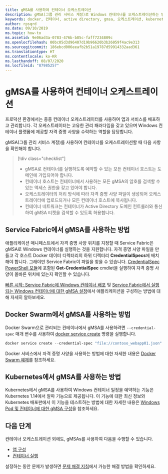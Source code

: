 ```yaml
---
title: gMSA를 사용하여 컨테이너 오케스트레이션
description: gMSA(그룹 관리 서비스 계정)로 Windows 컨테이너를 오케스트레이션하는 방법을 설명합니다.
keywords: docker, 컨테이너, active directory, gmsa, 오케스트레이션, kubernetes, 그룹 관리 서비스 계정, 그룹관리서비스 계정
author: rpsqrd
ms.date: 09/10/2019
ms.topic: how-to
ms.assetid: 9e06ad3a-0783-476b-b85c-faff7234809c
ms.openlocfilehash: 00bc05d3d96407d19b96620b3b26059f4ac9e313
ms.sourcegitcommit: 186ebcd006eeafb2b51a19787d59914332aad361
ms.translationtype: HT
ms.contentlocale: ko-KR
ms.lasthandoff: 08/07/2020
ms.locfileid: "87985257"
---
```

# <a name="orchestrate-containers-with-a-gmsa"></a>gMSA를 사용하여 컨테이너 오케스트레이션

프로덕션 환경에서는 종종 컨테이너 오케스트레이터를 사용하여 앱과 서비스를 배포하고 관리합니다. 각 오케스트레이터는 고유한 관리 패러다임을 갖고 있으며 Windows 컨테이너 플랫폼에 제공할 자격 증명 사양을 수락하는 역할을 담당합니다.

gMSA(그룹 관리 서비스 계정)를 사용하여 컨테이너를 오케스트레이션할 때 다음 사항을 확인해야 합니다.

> [!div class="checklist"]
> * gMSA로 컨테이너를 실행하도록 예약할 수 있는 모든 컨테이너 호스트는 도메인에 가입되어야 합니다.
> * 컨테이너 호스트는 컨테이너에서 사용하는 모든 gMSA의 암호를 검색할 수 있는 액세스 권한을 갖고 있어야 합니다.
> * 오케스트레이터의 처리 방식에 따라 자격 증명 사양 파일이 생성되어 오케스트레이터에 업로드되거나 모든 컨테이너 호스트에 복사됩니다.
> * 컨테이너 네트워크는 컨테이너가 Active Directory 도메인 컨트롤러와 통신하여 gMSA 티켓을 검색할 수 있도록 허용합니다.

## <a name="how-to-use-gmsa-with-service-fabric"></a>Service Fabric에서 gMSA를 사용하는 방법

애플리케이션 매니페스트에서 자격 증명 사양 위치를 지정할 때 Service Fabric은 gMSA로 Windows 컨테이너를 실행하는 것을 지원합니다. 자격 증명 사양 파일을 만들고 각 호스트 Docker 데이터 디렉터리의 하위 디렉터리 **CredentialSpecs**에 배치해야 합니다. 그래야만 Service Fabric이 파일을 찾을 수 있습니다. [CredentialSpec PowerShell 모듈](https://aka.ms/credspec)에 포함된 **Get-CredentialSpec** cmdlet을 실행하여 자격 증명 사양이 올바른 위치에 있는지 확인할 수 있습니다.

[빠른 시작: Service Fabric에 Windows 컨테이너 배포](https://docs.microsoft.com/azure/service-fabric/service-fabric-quickstart-containers) 및 [Service Fabric에서 실행되는 Windows 컨테이너에 대한 gMSA 설정](https://docs.microsoft.com/azure/service-fabric/service-fabric-setup-gmsa-for-windows-containers)에서 애플리케이션을 구성하는 방법에 대해 자세히 알아보세요.

## <a name="how-to-use-gmsa-with-docker-swarm"></a>Docker Swarm에서 gMSA를 사용하는 방법

Docker Swarm으로 관리되는 컨테이너에서 gMSA를 사용하려면 `--credential-spec` 매개 변수를 사용하여 [docker service create](https://docs.docker.com/engine/reference/commandline/service_create/) 명령을 실행합니다.

```powershell
docker service create --credential-spec "file://contoso_webapp01.json" --hostname "WebApp01" <image name>
```

Docker 서비스에서 자격 증명 사양을 사용하는 방법에 대한 자세한 내용은 [Docker Swarm 예제](https://docs.docker.com/engine/reference/commandline/service_create/#provide-credential-specs-for-managed-service-accounts-windows-only)를 참조하세요.

## <a name="how-to-use-gmsa-with-kubernetes"></a>Kubernetes에서 gMSA를 사용하는 방법

Kubernetes에서 gMSA를 사용하여 Windows 컨테이너 일정을 예약하는 기능은 Kubernetes 1.14에서 알파 기능으로 제공됩니다. 이 기능에 대한 최신 정보와 Kubernetes 배포판에서 이 기능을 테스트하는 방법에 대한 자세한 내용은 [Windows Pod 및 컨테이너에 대한 gMSA 구성](https://kubernetes.io/docs/tasks/configure-pod-container/configure-gmsa)을 참조하세요.

## <a name="next-steps"></a>다음 단계

컨테이너 오케스트레이션 외에도, gMSAs를 사용하여 다음을 수행할 수 있습니다.

- [앱 구성](gmsa-configure-app.md)
- [컨테이너 실행](gmsa-run-container.md)

설정하는 동안 문제가 발생하면 [문제 해결 지침](gmsa-troubleshooting.md)에서 가능한 해결 방법을 확인하세요.
